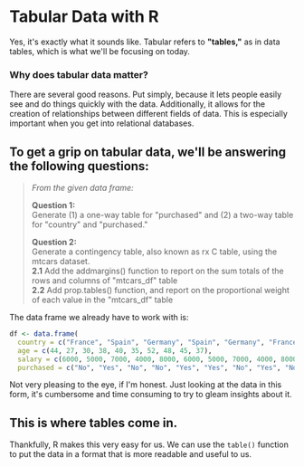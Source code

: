 # Tabular Data with R
Yes, it's exactly what it sounds like. Tabular refers to **"tables,"** as in data tables, which is what we'll be focusing on today.

### Why does tabular data matter?
There are several good reasons. Put simply, because it lets people easily see and do things quickly with the data. Additionally, it allows for the creation of relationships between different fields of data. This is especially important when you get into relational databases.

## To get a grip on tabular data, we'll be answering the following questions:
> _From the given data frame:_
> 
> **Question 1:** <br />
> Generate (1) a one-way table for "purchased" and (2) a two-way table for "country" and "purchased." <br />
> 
> **Question 2:** <br />
> Generate a contingency table, also known as rx C table, using the mtcars dataset. <br />
> **2.1** Add the addmargins() function to report on the sum totals of the rows and columns of "mtcars_df" table <br />
> **2.2** Add prop.tables() function, and report on the proportional weight of each value in the "mtcars_df" table <br />

The data frame we already have to work with is:
```R
df <- data.frame(
  country = c("France", "Spain", "Germany", "Spain", "Germany", "France", "Spain", "France", "Germany", "France"),
  age = c(44, 27, 30, 38, 40, 35, 52, 48, 45, 37),
  salary = c(6000, 5000, 7000, 4000, 8000, 6000, 5000, 7000, 4000, 8000),
  purchased = c("No", "Yes", "No", "No", "Yes", "Yes", "No", "Yes", "No", "Yes")
```
Not very pleasing to the eye, if I'm honest. Just looking at the data in this form, it's cumbersome and time consuming to try to gleam insights about it.

## This is where tables come in.
Thankfully, R makes this very easy for us. We can use the `table()` function to put the data in a format that is more readable and useful to us.



